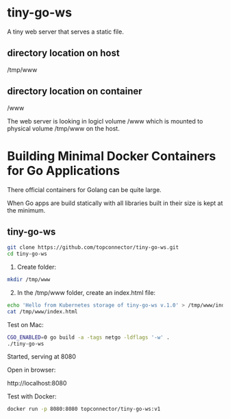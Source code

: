 # tiny-go-ws

 A tiny web server that serves a static file.
 
 ## directory location on host

/tmp/www
 
 ## directory location on container

/www

The web server is looking in logicl volume /www which is mounted to physical
volume /tmp/www on the host.
 
 
# Building Minimal Docker Containers for Go Applications

There official containers for Golang can be quite large. 

When Go apps are build statically with all libraries built in their size 
is kept at the minimum.


## tiny-go-ws

```bash
git clone https://github.com/topconnector/tiny-go-ws.git
cd tiny-go-ws
```

1. Create folder:
```bash
mkdir /tmp/www
```

2. In the /tmp/www folder, create an index.html file:

```bash
echo 'Hello from Kubernetes storage of tiny-go-ws v.1.0' > /tmp/www/index.html
cat /tmp/www/index.html
```

Test on Mac:

```bash
CGO_ENABLED=0 go build -a -tags netgo -ldflags '-w' .
./tiny-go-ws
```
Started, serving at 8080

Open in browser:

http://localhost:8080

Test with Docker:

```bash
docker run -p 8080:8080 topconnector/tiny-go-ws:v1
```

